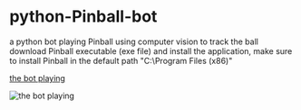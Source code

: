 # python-Pinball-bot
a python bot playing Pinball using computer vision to track the ball
download Pinball executable (exe file) and install the application, make sure to install Pinball in the default path "C:\Program Files (x86)"







[the bot playing](https://media.giphy.com/media/OYpHkUmV9HPklDwQ2h/giphy.gif)

![the bot playing](https://media.giphy.com/media/80QABlDkOLoXLxqFIm/giphy.gif)











